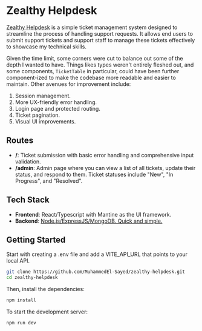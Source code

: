 # Zealthy Helpdesk

[Zealthy Helpdesk](zealthy-helpdesk.vercel.app) is a simple ticket management system designed to streamline the process of handling support requests. It allows end users to submit support tickets and support staff to manage these tickets effectively to showcase my technical skills.

Given the time limit, some corners were cut to balance out some of the depth I wanted to have. Things likes types weren't entirely fleshed out, and some components, `TicketTable` in particular, could have been further component-ized to make the codebase more readable and easier to maintain. Other avenues for improvement include:

1. Session management.
2. More UX-friendly error handling.
3. Login page and protected routing.
4. Ticket pagination.
5. Visual UI improvements.

## Routes

- **/**: Ticket submission with basic error handling and comprehensive input validation.
- **/admin**: Admin page where you can view a list of all tickets, update their status, and respond to them. Ticket statuses include "New", "In Progress", and "Resolved".

## Tech Stack

- **Frontend**: React/Typescript with Mantine as the UI framework.
- **Backend**: [Node.js/ExpressJS/MongoDB. Quick and simple.](https://github.com/MuhammedEl-Sayed/zealthy-helpdesk-api)

## Getting Started

Start with creating a .env file and add a VITE_API_URL that points to your local API.

```bash
git clone https://github.com/MuhammedEl-Sayed/zealthy-helpdesk.git
cd zealthy-helpdesk
```

Then, install the dependencies:

```bash
npm install
```

To start the development server:

```bash
npm run dev
```
